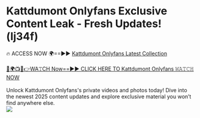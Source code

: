 # Kattdumont Onlyfans Exclusive Content Leak - Fresh Updates! (lj34f)

🔥 ACCESS NOW 🌍==►► <a href="https://tinyurl.com/kvy9nzfs" rel="nofollow">Kattdumont Onlyfans Latest Collection</a>
<br><br>
[🔴🌍📺📱👉WA𝚃CH Now==►► CLICK HERE TO Kattdumont Onlyfans 𝚆𝙰𝚃𝙲𝙷 NOW](https://tinyurl.com/kvy9nzfs)
<br><br>
Unlock Kattdumont Onlyfans's private videos and photos today! Dive into the newest 2025 content updates and explore exclusive material you won’t find anywhere else.
<br>
<a href="https://tinyurl.com/kvy9nzfs" rel="nofollow" data-target="animated-image.originalLink"><img src="https://camo.githubusercontent.com/8a4f000d20f83aca3bf7ec5f350d767afa0574a8a352519fd8cfa583a6f93a33/68747470733a2f2f692e696d6775722e636f6d2f644a486b345a712e676966" data-canonical-src="https://i.imgur.com/dJHk4Zq.gif" style="max-width: 100%; display: inline-block;" data-target="animated-image.originalImage"></a>
<br>
